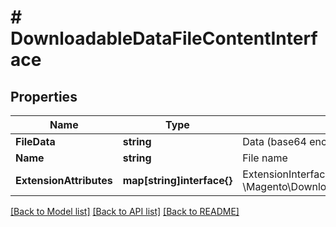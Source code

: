 # # DownloadableDataFileContentInterface


## Properties 


Name | Type | Description | Notes
------------ | ------------- | ------------- | -------------
**FileData**| **string** | Data (base64 encoded content)  |
**Name**| **string** | File name  |
**ExtensionAttributes**| **map[string]interface{}** | ExtensionInterface class for @see \\Magento\\Downloadable\\Api\\Data\\File\\ContentInterface  | [optional]


[[Back to Model list]](../../README.md#models) [[Back to API list]](../../README.md#endpoints) [[Back to README]](../../README.md)

